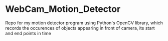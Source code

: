 # WebCam_Motion_Detector
Repo for my motion detector program using Python's OpenCV library, which records the occurences of objects appearing in front of camera, its start and end points in time

